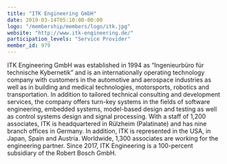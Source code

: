 ```yaml
---
title: "ITK Engineering GmbH"
date: 2019-03-14T05:10:00-00:00
logo: "/membership/members/logo/itk.jpg"
website: "http://www.itk-engineering.de/"
participation_levels: "Service Provider"
member_id: 979
---
```


ITK Engineering GmbH was established in 1994 as “Ingenieurbüro für technische Kybernetik” and is an internationally operating technology company with customers in the automotive and aerospace industries as well as in building and medical technologies, motorsports, robotics and transportation. In addition to tailored technical consulting and development services, the company offers turn-key systems in the fields of software engineering, embedded systems, model-based design and testing as well as control systems design and signal processing. With a staff of 1,200 associates, ITK is headquartered in Rülzheim (Palatinate) and has nine branch offices in Germany. In addition, ITK is represented in the USA, in Japan, Spain and Austria. Worldwide, 1,300 associates are working for the engineering partner. Since 2017, ITK Engineering is a 100-percent subsidiary of the Robert Bosch GmbH.
